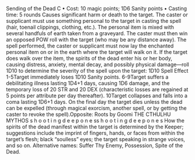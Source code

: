 Sending of the Dead C
• Cost: 10 magic points; 1D6 Sanity points
• Casting time: 5 rounds
Causes significant harm or death to the target. The caster 
or supplicant must use something personal to the target in 
casting the spell (hair, toenail clippings, clothing, etc.). The 
personal item is mixed with several handfuls of earth taken 
from a graveyard. The caster must then win an opposed 
POW roll with the target (who may be any distance away). 
The spell performed, the caster or supplicant must now lay 
the enchanted personal item on or in the earth where the 
target will walk on it. If the target does walk over the item, 
the spirits of the dead enter his or her body, causing distress, 
anxiety, mental decay, and possibly physical damage—roll 
1D10 to determine the severity of the spell upon the target:
1D10 Spell Effect
1-5Target immediately loses 1D10 Sanity 
points.
6-9Target suffers a debilitating illness 
lasting 1D4+1 days, causing 1D6 
damage, and the temporary loss of 20 
STR and 20 DEX (characteristic losses 
are regained at 5 points per attribute per 
day thereafter).
10Target collapses and falls into a coma 
lasting 1D6+1 days. On the final day 
the target dies unless the dead can be 
expelled (through magical exorcism, 
another spell, or by getting the caster 
to revoke the spell).Opposite: Roots by Goomi
THE CTHULHU MYTHOS
s 
h 
o 
o 
t 
i 
n 
g 
d 
e e 
p 
o 
n 
e 
ss 
h 
o 
o 
t 
i 
n 
g 
d 
e e 
p 
o 
n 
e 
s
How the spirits of the dead manifest within the target is 
determined by the Keeper; suggestions include the imprint 
of fingers, hands, or faces from within the target’s flesh; black 
“soulless” eyes; the target speaking in strange voices, and so on.
Alternative names:  Suffer Thy Enemy, Possession, Spite of 
the Dead.

